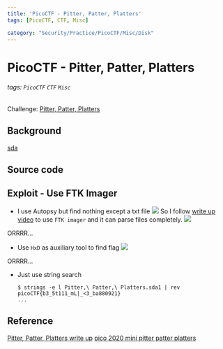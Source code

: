 ```yaml
---
title: 'PicoCTF - Pitter, Patter, Platters'
tags: [PicoCTF, CTF, Misc]

category: "Security/Practice/PicoCTF/Misc/Disk"
---
```


# PicoCTF - Pitter, Patter, Platters
###### tags: `PicoCTF` `CTF` `Misc`
Challenge: [Pitter, Patter, Platters](https://play.picoctf.org/practice/challenge/87?category=4&page=2)

## Background
[sda](https://blog.gtwang.org/linux/linux-add-format-mount-harddisk/)

## Source code

## Exploit - Use FTK Imager
* I use Autopsy but find nothing except a txt file
![](https://i.imgur.com/7IXjuMn.png)
So I follow [write up video](https://youtu.be/P0wvFs02oKY) to use `FTK imager` and it can parse files completely.
![](https://i.imgur.com/FdC9k3V.png)

ORRRR...

* Use `HxD` as auxiliary tool to find flag
![](https://i.imgur.com/RTIOn1G.png)

ORRRR...

* Just use string search
    ```bash!
    $ strings -e l Pitter,\ Patter,\ Platters.sda1 | rev
    picoCTF{b3_5t111_mL|_<3_ba880921}
    ...
    ```

## Reference
[Pitter, Patter, Platters write up](https://github.com/Dvd848/CTFs/blob/master/2020_picoCTF_Mini/Pitter_Patter_Platters.md)
[pico 2020 mini pitter patter platters](https://youtu.be/P0wvFs02oKY)